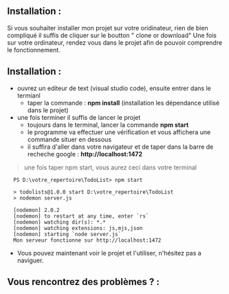 ## Installation :

Si vous souhaiter installer mon projet sur votre oridinateur, rien de bien compliqué il suffis de cliquer sur le boutton " clone or download"
Une fois sur votre ordinateur, rendez vous dans le projet afin de pouvoir comprendre le fonctionnement.

## Installation : 
- ouvrez un editeur de text (visual studio code), ensuite entrer dans le termianl
    - taper la commande : **npm install** (installation les dépendance utilisé dans le projet)
- une fois terminer il suffis de lancer le projet
  - toujours dans le terminal, lancer la commande **npm start**
  - le programme va effectuer une vérification et vous affichera une commande situer en dessous 
  - il suffira d'aller dans votre navigateur et de taper dans la barre de recheche google : **http://localhost:1472**
  
> une fois taper npm start, vous aurez ceci dans votre terminal
  ```
    PS D:\votre_repertoire\TodoList> npm start

    > todolists@1.0.0 start D:\votre_repertoire\TodoList
    > nodemon server.js

    [nodemon] 2.0.2
    [nodemon] to restart at any time, enter `rs`
    [nodemon] watching dir(s): *.*
    [nodemon] watching extensions: js,mjs,json
    [nodemon] starting `node server.js`
    Mon serveur fonctionne sur http://localhost:1472
  ```
  - Vous pouvez maintenant voir le projet et l'utiliser, n'hésitez pas a naviguer.

## Vous rencontrez des problèmes ? :

  